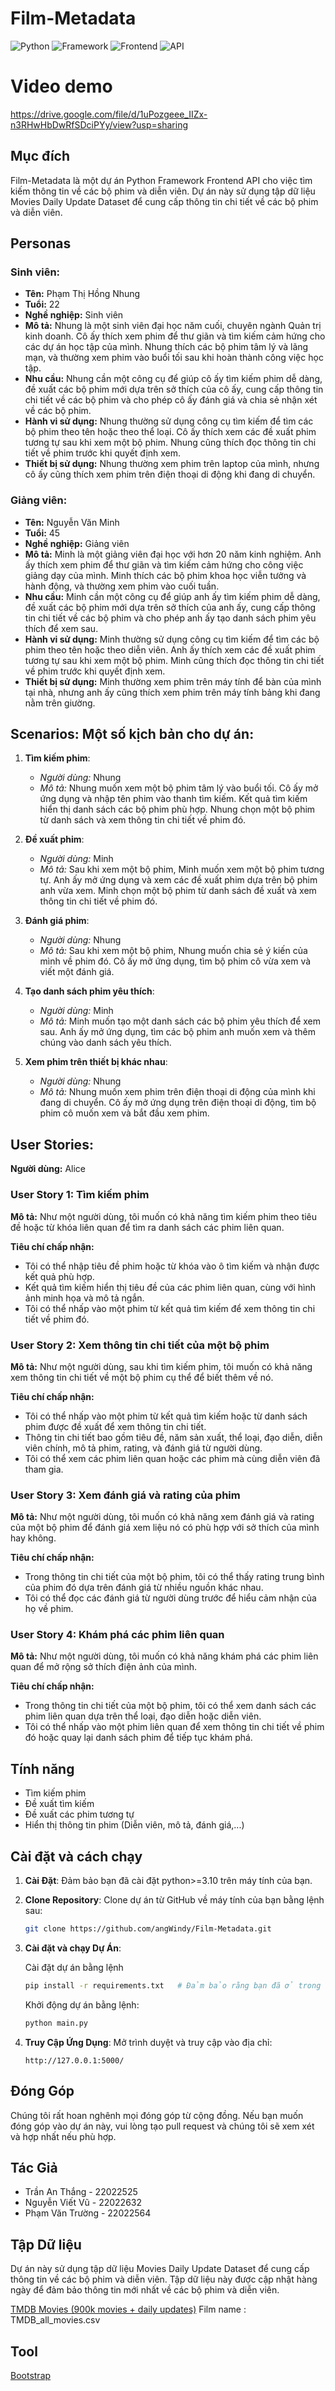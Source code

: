 # Film-Metadata

![Python](https://img.shields.io/badge/Python-3.12-blueviolet)
![Framework](https://img.shields.io/badge/Framework-Flask-red)
![Frontend](https://img.shields.io/badge/Frontend-HTML/CSS/JS-green)
![API](https://img.shields.io/badge/API-TMDB-fcba03)

# Video demo
https://drive.google.com/file/d/1uPozgeee_IIZx-n3RHwHbDwRfSDciPYy/view?usp=sharing

## Mục đích

Film-Metadata là một dự án Python Framework Frontend API cho việc tìm kiếm thông tin về các bộ phim và diễn viên. Dự án này sử dụng tập dữ liệu Movies Daily Update Dataset để cung cấp thông tin chi tiết về các bộ phim và diễn viên.

## Personas

### Sinh viên:

- **Tên:** Phạm Thị Hồng Nhung
- **Tuổi:** 22
- **Nghề nghiệp:** Sinh viên
- **Mô tả:** Nhung là một sinh viên đại học năm cuối, chuyên ngành Quản trị kinh doanh. Cô ấy thích xem phim để thư giãn và tìm kiếm cảm hứng cho các dự án học tập của mình. Nhung thích các bộ phim tâm lý và lãng mạn, và thường xem phim vào buổi tối sau khi hoàn thành công việc học tập.
- **Nhu cầu:** Nhung cần một công cụ để giúp cô ấy tìm kiếm phim dễ dàng, đề xuất các bộ phim mới dựa trên sở thích của cô ấy, cung cấp thông tin chi tiết về các bộ phim và cho phép cô ấy đánh giá và chia sẻ nhận xét về các bộ phim.
- **Hành vi sử dụng:** Nhung thường sử dụng công cụ tìm kiếm để tìm các bộ phim theo tên hoặc theo thể loại. Cô ấy thích xem các đề xuất phim tương tự sau khi xem một bộ phim. Nhung cũng thích đọc thông tin chi tiết về phim trước khi quyết định xem.
- **Thiết bị sử dụng:** Nhung thường xem phim trên laptop của mình, nhưng cô ấy cũng thích xem phim trên điện thoại di động khi đang di chuyển.

### Giảng viên:

- **Tên:** Nguyễn Văn Minh
- **Tuổi:** 45
- **Nghề nghiệp:** Giảng viên
- **Mô tả:** Minh là một giảng viên đại học với hơn 20 năm kinh nghiệm. Anh ấy thích xem phim để thư giãn và tìm kiếm cảm hứng cho công việc giảng dạy của mình. Minh thích các bộ phim khoa học viễn tưởng và hành động, và thường xem phim vào cuối tuần.
- **Nhu cầu:** Minh cần một công cụ để giúp anh ấy tìm kiếm phim dễ dàng, đề xuất các bộ phim mới dựa trên sở thích của anh ấy, cung cấp thông tin chi tiết về các bộ phim và cho phép anh ấy tạo danh sách phim yêu thích để xem sau.
- **Hành vi sử dụng:** Minh thường sử dụng công cụ tìm kiếm để tìm các bộ phim theo tên hoặc theo diễn viên. Anh ấy thích xem các đề xuất phim tương tự sau khi xem một bộ phim. Minh cũng thích đọc thông tin chi tiết về phim trước khi quyết định xem.
- **Thiết bị sử dụng:** Minh thường xem phim trên máy tính để bàn của mình tại nhà, nhưng anh ấy cũng thích xem phim trên máy tính bảng khi đang nằm trên giường.

## Scenarios: Một số kịch bản cho dự án:

1. **Tìm kiếm phim**:
   - *Người dùng:* Nhung
   - *Mô tả:* Nhung muốn xem một bộ phim tâm lý vào buổi tối. Cô ấy mở ứng dụng và nhập tên phim vào thanh tìm kiếm. Kết quả tìm kiếm hiển thị danh sách các bộ phim phù hợp. Nhung chọn một bộ phim từ danh sách và xem thông tin chi tiết về phim đó.

2. **Đề xuất phim**:
   - *Người dùng:* Minh
   - *Mô tả:* Sau khi xem một bộ phim, Minh muốn xem một bộ phim tương tự. Anh ấy mở ứng dụng và xem các đề xuất phim dựa trên bộ phim anh vừa xem. Minh chọn một bộ phim từ danh sách đề xuất và xem thông tin chi tiết về phim đó.

3. **Đánh giá phim**:
   - *Người dùng:* Nhung
   - *Mô tả:* Sau khi xem một bộ phim, Nhung muốn chia sẻ ý kiến của mình về phim đó. Cô ấy mở ứng dụng, tìm bộ phim cô vừa xem và viết một đánh giá.

4. **Tạo danh sách phim yêu thích**:
   - *Người dùng:* Minh
   - *Mô tả:* Minh muốn tạo một danh sách các bộ phim yêu thích để xem sau. Anh ấy mở ứng dụng, tìm các bộ phim anh muốn xem và thêm chúng vào danh sách yêu thích.

5. **Xem phim trên thiết bị khác nhau**:
   - *Người dùng:* Nhung
   - *Mô tả:* Nhung muốn xem phim trên điện thoại di động của mình khi đang di chuyển. Cô ấy mở ứng dụng trên điện thoại di động, tìm bộ phim cô muốn xem và bắt đầu xem phim.

## User Stories:

**Người dùng:** Alice

### User Story 1: Tìm kiếm phim

**Mô tả:**
Như một người dùng, tôi muốn có khả năng tìm kiếm phim theo tiêu đề hoặc từ khóa liên quan để tìm ra danh sách các phim liên quan.

**Tiêu chí chấp nhận:**
- Tôi có thể nhập tiêu đề phim hoặc từ khóa vào ô tìm kiếm và nhận được kết quả phù hợp.
- Kết quả tìm kiếm hiển thị tiêu đề của các phim liên quan, cùng với hình ảnh minh họa và mô tả ngắn.
- Tôi có thể nhấp vào một phim từ kết quả tìm kiếm để xem thông tin chi tiết về phim đó.

### User Story 2: Xem thông tin chi tiết của một bộ phim

**Mô tả:**
Như một người dùng, sau khi tìm kiếm phim, tôi muốn có khả năng xem thông tin chi tiết về một bộ phim cụ thể để biết thêm về nó.

**Tiêu chí chấp nhận:**
- Tôi có thể nhấp vào một phim từ kết quả tìm kiếm hoặc từ danh sách phim được đề xuất để xem thông tin chi tiết.
- Thông tin chi tiết bao gồm tiêu đề, năm sản xuất, thể loại, đạo diễn, diễn viên chính, mô tả phim, rating, và đánh giá từ người dùng.
- Tôi có thể xem các phim liên quan hoặc các phim mà cùng diễn viên đã tham gia.

### User Story 3: Xem đánh giá và rating của phim

**Mô tả:**
Như một người dùng, tôi muốn có khả năng xem đánh giá và rating của một bộ phim để đánh giá xem liệu nó có phù hợp với sở thích của mình hay không.

**Tiêu chí chấp nhận:**
- Trong thông tin chi tiết của một bộ phim, tôi có thể thấy rating trung bình của phim đó dựa trên đánh giá từ nhiều nguồn khác nhau.
- Tôi có thể đọc các đánh giá từ người dùng trước để hiểu cảm nhận của họ về phim.

### User Story 4: Khám phá các phim liên quan

**Mô tả:**
Như một người dùng, tôi muốn có khả năng khám phá các phim liên quan để mở rộng sở thích điện ảnh của mình.

**Tiêu chí chấp nhận:**
- Trong thông tin chi tiết của một bộ phim, tôi có thể xem danh sách các phim liên quan dựa trên thể loại, đạo diễn hoặc diễn viên.
- Tôi có thể nhấp vào một phim liên quan để xem thông tin chi tiết về phim đó hoặc quay lại danh sách phim để tiếp tục khám phá.


## Tính năng

- Tìm kiếm phim
- Đề xuất tìm kiếm
- Đề xuất các phim tương tự
- Hiển thị thông tin phim (Diễn viên, mô tả, đánh giá,...)

## Cài đặt và cách chạy

1. **Cài Đặt**: Đảm bảo bạn đã cài đặt python>=3.10 trên máy tính của bạn.
2. **Clone Repository**: Clone dự án từ GitHub về máy tính của bạn bằng lệnh sau:

   ```bash
   git clone https://github.com/angWindy/Film-Metadata.git
   ```

3. **Cài đặt và chạy Dự Án**:

   Cài đặt dự án bằng lệnh

   ```bash
   pip install -r requirements.txt   # Đảm bảo rằng bạn đã ở trong thư mục Film-Metadata
   ```

   Khởi động dự án bằng lệnh:

   ```bash
   python main.py
   ```

4. **Truy Cập Ứng Dụng**: Mở trình duyệt và truy cập vào địa chỉ:

   ```
   http://127.0.0.1:5000/
   ```

## Đóng Góp

Chúng tôi rất hoan nghênh mọi đóng góp từ cộng đồng. Nếu bạn muốn đóng góp vào dự án này, vui lòng tạo pull request và chúng tôi sẽ xem xét và hợp nhất nếu phù hợp.

## Tác Giả

- Trần An Thắng - 22022525
- Nguyễn Viết Vũ - 22022632
- Phạm Văn Trường - 22022564

## Tập Dữ liệu

Dự án này sử dụng tập dữ liệu Movies Daily Update Dataset để cung cấp thông tin về các bộ phim và diễn viên. Tập dữ liệu này được cập nhật hàng ngày để đảm bảo thông tin mới nhất về các bộ phim và diễn viên.

[TMDB Movies (900k movies + daily updates)](https://www.kaggle.com/datasets/alanvourch/tmdb-movies-daily-updates)
Film name : TMDB_all_movies.csv

## Tool

[Bootstrap](https://getbootstrap.com/)
